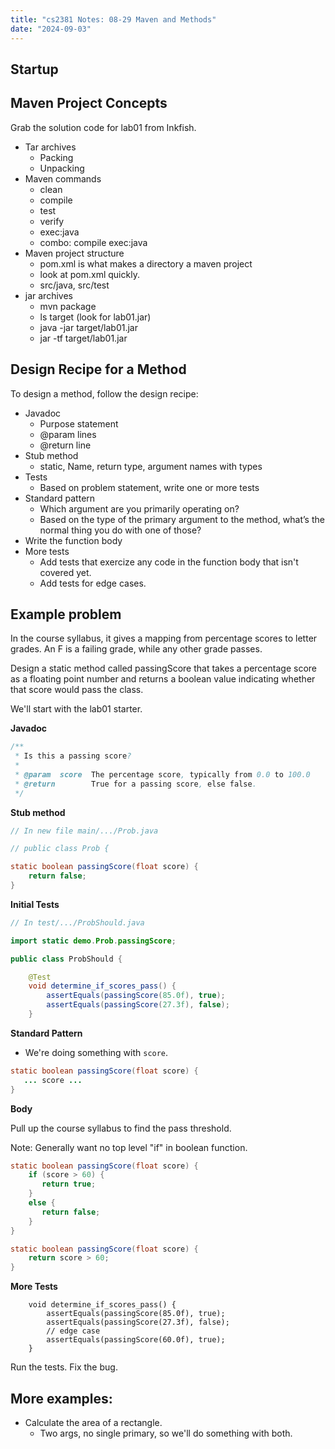 ```yaml
---
title: "cs2381 Notes: 08-29 Maven and Methods"
date: "2024-09-03"
---
```


## Startup

## Maven Project Concepts

Grab the solution code for lab01 from Inkfish.

 - Tar archives
   - Packing
   - Unpacking
 - Maven commands
   - clean
   - compile
   - test
   - verify
   - exec:java
   - combo: compile exec:java
 - Maven project structure
   - pom.xml is what makes a directory a maven project
   - look at pom.xml quickly.
   - src/java, src/test
 - jar archives
   - mvn package
   - ls target (look for lab01.jar)
   - java -jar target/lab01.jar
   - jar -tf target/lab01.jar

## Design Recipe for a Method

To design a method, follow the design recipe:

 - Javadoc
   - Purpose statement
   - @param lines
   - @return line
 - Stub method
   - static, Name, return type, argument names with types
 - Tests
   - Based on problem statement, write one or more tests
 - Standard pattern
   - Which argument are you primarily operating on?
   - Based on the type of the primary argument to the method, what’s
     the normal thing you do with one of those?
 - Write the function body
 - More tests
   - Add tests that exercize any code in the function body
     that isn't covered yet.
   - Add tests for edge cases.

## Example problem

In the course syllabus, it gives a mapping from percentage scores to
letter grades. An F is a failing grade, while any other grade passes.

Design a static method called passingScore that takes a percentage
score as a floating point number and returns a boolean value
indicating whether that score would pass the class.

We'll start with the lab01 starter.

**Javadoc**

```java
/**
 * Is this a passing score?
 *
 * @param  score  The percentage score, typically from 0.0 to 100.0
 * @return        True for a passing score, else false.
 */
```

**Stub method**

```java
// In new file main/.../Prob.java

// public class Prob {

static boolean passingScore(float score) {
    return false;
}
```

**Initial Tests**

```java
// In test/.../ProbShould.java

import static demo.Prob.passingScore;

public class ProbShould {

    @Test
    void determine_if_scores_pass() {
        assertEquals(passingScore(85.0f), true);
        assertEquals(passingScore(27.3f), false);
    }
```

**Standard Pattern**

 - We're doing something with ```score```.

```java
static boolean passingScore(float score) {
   ... score ...
}
```

**Body**

Pull up the course syllabus to find the pass threshold.

Note: Generally want no top level "if" in boolean function.


```java
static boolean passingScore(float score) {
    if (score > 60) {
       return true;
    }
    else {
       return false; 
    }
}
```

```java
static boolean passingScore(float score) {
    return score > 60;
}
```

**More Tests**

```
    void determine_if_scores_pass() {
        assertEquals(passingScore(85.0f), true);
        assertEquals(passingScore(27.3f), false);
        // edge case
        assertEquals(passingScore(60.0f), true);
    }
```

Run the tests. Fix the bug.


## More examples:

 - Calculate the area of a rectangle.
   - Two args, no single primary, so we'll do something with
     both.
